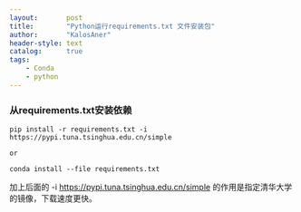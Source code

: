 ```yaml
---
layout:       post
title:        "Python运行requirements.txt 文件安装包"
author:       "KalosAner"
header-style: text
catalog:      true
tags:
    - Conda
    - python
---
```


### 从requirements.txt安装依赖

```
pip install -r requirements.txt -i https://pypi.tuna.tsinghua.edu.cn/simple

or

conda install --file requirements.txt
```



加上后面的 -i https://pypi.tuna.tsinghua.edu.cn/simple 的作用是指定清华大学的镜像，下载速度更快。
